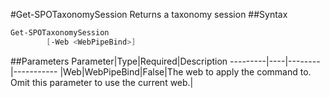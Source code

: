 #Get-SPOTaxonomySession
Returns a taxonomy session
##Syntax
```powershell
Get-SPOTaxonomySession
        [-Web <WebPipeBind>]
```


##Parameters
Parameter|Type|Required|Description
---------|----|--------|-----------
|Web|WebPipeBind|False|The web to apply the command to. Omit this parameter to use the current web.|
